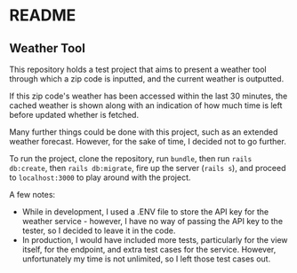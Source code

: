 # README

## Weather Tool

This repository holds a test project that aims to present a weather tool through which a zip code is inputted,
and the current weather is outputted.

If this zip code's weather has been accessed within the last 30 minutes, the cached weather is shown along with
an indication of how much time is left before updated whether is fetched.

Many further things could be done with this project, such as an extended weather forecast.
However, for the sake of time, I decided not to go further.

To run the project, clone the repository, run `bundle`, then run `rails db:create`, then `rails db:migrate`,
fire up the server (`rails s`), and proceed to `localhost:3000` to play around with the project.

A few notes:

- While in development, I used a .ENV file to store the API key for the weather service - however, I have no way of passing the API key
to the tester, so I decided to leave it in the code.
- In production, I would have included more tests, particularly for the view itself, for the endpoint, and extra test
cases for the service. However, unfortunately my time is not unlimited, so I left those test cases out.